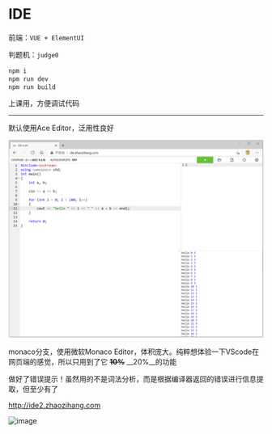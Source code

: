 # IDE
 
前端：```VUE + ElementUI```

判题机：```judge0```

```
npm i
npm run dev
npm run build
```

上课用，方便调试代码

****
默认使用Ace Editor，泛用性良好

![pic](https://github.com/Fromnowon/IDE/blob/main/pic/ide.PNG)


monaco分支，使用微软Monaco Editor，体积庞大。纯粹想体验一下VScode在网页端的感觉，所以只用到了它 ~~**10%**~~  __20%__的功能

做好了错误提示！虽然用的不是词法分析，而是根据编译器返回的错误进行信息提取，但至少有了

http://ide2.zhaozihang.com

![image](https://user-images.githubusercontent.com/2792725/114566397-ce05fa80-9ca4-11eb-9ca8-8e183e5d6ddd.png)
